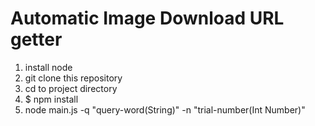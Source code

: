 Automatic Image Download URL getter
=============

1. install node
2. git clone this repository
3. cd to project directory
4. $ npm install
5. node main.js -q "query-word(String)" -n "trial-number(Int Number)"
